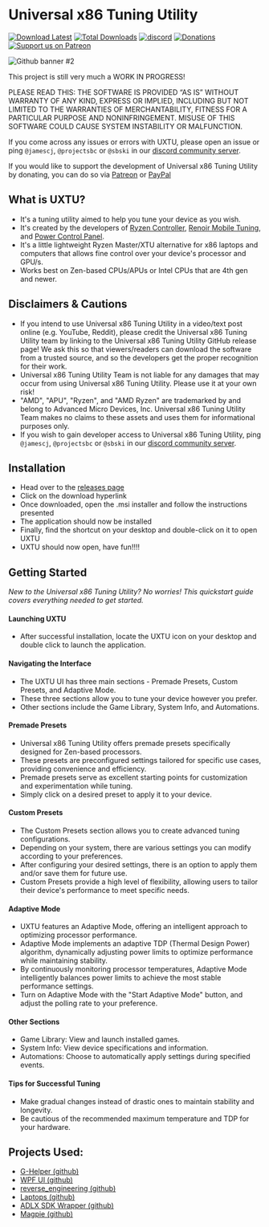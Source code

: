 # Universal x86 Tuning Utility

[![Download Latest](https://img.shields.io/github/downloads/JamesCJ60/Universal-x86-Tuning-Utility/latest/total?style=flat-square&color=orange&label=Download%20Latest)](https://github.com/JamesCJ60/Universal-x86-Tuning-Utility/releases/latest)
[![Total Downloads](https://img.shields.io/github/downloads/JamesCJ60/Universal-x86-Tuning-Utility/total?style=flat-square&color=orange&label=Download%20Total)](https://github.com/JamesCJ60/Universal-x86-Tuning-Utility/releases/latest)
[![discord](https://img.shields.io/discord/772105072720871435?color=orange&label=Discord&logo=discord&logoColor=white&style=flat-square)](https://discord.gg/9FeYVcbbUQ)
[![Donations](https://img.shields.io/badge/PayPal-00457C?style=flat-square&color=orange&label=Donations&logo=paypal&logoColor=white)](https://www.paypal.com/paypalme/JamesCJ60)
[![Support us on Patreon](https://img.shields.io/endpoint.svg?url=https%3A%2F%2Fshieldsio-patreon.vercel.app%2Fapi%3Fusername%3Duxtusoftware%26type%3Dpatrons&style=flat-square&color=orange&label=Patreon&logoColor=white)](https://patreon.com/uxtusoftware)

![Github banner #2](https://github.com/JamesCJ60/Universal-x86-Tuning-Utility/assets/20888782/2b3256b6-814e-47ca-bfa8-ff07636d63de)

This project is still very much a WORK IN PROGRESS!

PLEASE READ THIS: THE SOFTWARE IS PROVIDED “AS IS” WITHOUT WARRANTY OF ANY KIND, EXPRESS OR IMPLIED, INCLUDING BUT NOT LIMITED TO THE WARRANTIES OF MERCHANTABILITY, FITNESS FOR A PARTICULAR PURPOSE AND NONINFRINGEMENT. MISUSE OF THIS SOFTWARE COULD CAUSE SYSTEM INSTABILITY OR MALFUNCTION.

If you come across any issues or errors with UXTU, please open an issue or ping `@jamescj`, `@projectsbc` or `@sbski` in our [discord community server](https://discord.gg/9FeYVcbbUQ). 

If you would like to support the development of Universal x86 Tuning Utility by donating, you can do so via [Patreon](https://www.patreon.com/uxtusoftware) or [PayPal](https://www.paypal.me/JamesCJ60)

## What is UXTU?
- It's a tuning utility aimed to help you tune your device as you wish.
- It's created by the developers of [Ryzen Controller](https://gitlab.com/ryzen-controller-team/ryzen-controller), [Renoir Mobile Tuning](https://github.com/sbski/Renoir-Mobile-Tuning), and [Power Control Panel](https://github.com/project-sbc/Power-Control-Panel-v2).
- It's a little lightweight Ryzen Master/XTU alternative for x86 laptops and computers that allows fine control over your device's processor and GPU/s.
- Works best on Zen-based CPUs/APUs or Intel CPUs that are 4th gen and newer.

## Disclaimers & Cautions
- If you intend to use Universal x86 Tuning Utility in a video/text post online (e.g. YouTube, Reddit), please credit the Universal x86 Tuning Utility team by linking to the Universal x86 Tuning Utility GitHub release page! We ask this so that viewers/readers can download the software from a trusted source, and so the developers get the proper recognition for their work.
- Universal x86 Tuning Utility Team is not liable for any damages that may occur from using Universal x86 Tuning Utility. Please use it at your own risk!
- "AMD", "APU", "Ryzen", and "AMD Ryzen" are trademarked by and belong to Advanced Micro Devices, Inc. Universal x86 Tuning Utility Team makes no claims to these assets and uses them for informational purposes only.
- If you wish to gain developer access to Universal x86 Tuning Utility, ping `@jamescj`, `@projectsbc` or `@sbski` in our [discord community server](https://discord.gg/9FeYVcbbUQ). 

## Installation
- Head over to the [releases page](https://github.com/JamesCJ60/Universal-x86-Tuning-Utility/releases)
- Click on the download hyperlink
- Once downloaded, open the .msi installer and follow the instructions presented
- The application should now be installed
- Finally, find the shortcut on your desktop and double-click on it to open UXTU
- UXTU should now open, have fun!!!!

## Getting Started
_New to the Universal x86 Tuning Utility?_ _No worries!_ _This quickstart guide covers everything needed to get started._

#### Launching UXTU
* After successful installation, locate the UXTU icon on your desktop and double click to launch the application.

#### Navigating the Interface
* The UXTU UI has three main sections - Premade Presets, Custom Presets, and Adaptive Mode.
* These three sections allow you to tune your device however you prefer.
* Other sections include the Game Library, System Info, and Automations.

#### Premade Presets
* Universal x86 Tuning Utility offers premade presets specifically designed for Zen-based processors.
* These presets are preconfigured settings tailored for specific use cases, providing convenience and efficiency.
* Premade presets serve as excellent starting points for customization and experimentation while tuning.
* Simply click on a desired preset to apply it to your device.

#### Custom Presets
* The Custom Presets section allows you to create advanced tuning configurations.
* Depending on your system, there are various settings you can modify according to your preferences.
* After configuring your desired settings, there is an option to apply them and/or save them for future use.
* Custom Presets provide a high level of flexibility, allowing users to tailor their device's performance to meet specific needs.

#### Adaptive Mode
* UXTU features an Adaptive Mode, offering an intelligent approach to optimizing processor performance.
* Adaptive Mode implements an adaptive TDP (Thermal Design Power) algorithm, dynamically adjusting power limits to optimize performance while maintaining stability.
* By continuously monitoring processor temperatures, Adaptive Mode intelligently balances power limits to achieve the most stable performance settings.
* Turn on Adaptive Mode with the "Start Adaptive Mode" button, and adjust the polling rate to your preference.

#### Other Sections
* Game Library: View and launch installed games.
* System Info: View device specifications and information.
* Automations: Choose to automatically apply settings during specified events.

#### Tips for Successful Tuning
* Make gradual changes instead of drastic ones to maintain stability and longevity.
* Be cautious of the recommended maximum temperature and TDP for your hardware.

## Projects Used:
- [G-Helper (github)](https://github.com/seerge/g-helper)  
- [WPF UI (github)](https://github.com/lepoco/wpfui)
- [reverse_engineering (github)](https://github.com/zllovesuki/reverse_engineering)  
- [Laptops (github)](https://github.com/ahahahahahMtnf/Laptops/tree/main/Asus/WMI)  
- [ADLX SDK Wrapper (github)](https://github.com/JamesCJ60/ADLX-SDK-Wrapper)
- [Magpie (github)](https://github.com/Blinue/Magpie)
